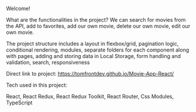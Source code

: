 Welcome!

What are the functionalities in the project? We can search for movies from the API, add to favorites, add our own movie, delete our own movie, edit our own movie.

The project structure includes a layout in flexbox/grid, pagination logic, conditional rendering, modules, separate folders for each component along with pages, adding and storing data in Local Storage, form handling and validation, search, responsiveness

Direct link to project: https://tomfrontdev.github.io/Movie-App-React/

Tech used in this project:

React, React Redux, React Redux Toolkit, React Router, Css Modules, TypeScript
